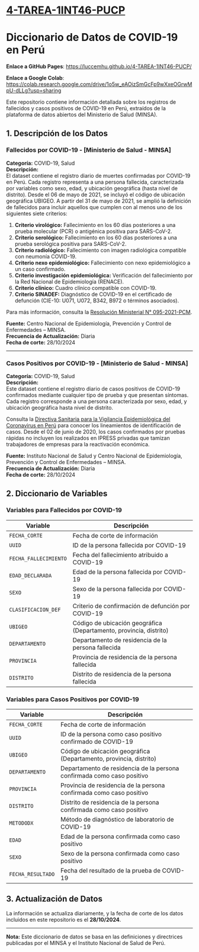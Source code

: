 # [4-TAREA-1INT46-PUCP](https://luccemhu.github.io/4-TAREA-1INT46-PUCP/)

# Diccionario de Datos de COVID-19 en Perú

**Enlace a GitHub Pages**: https://luccemhu.github.io/4-TAREA-1INT46-PUCP/

**Enlace a Google Colab**: https://colab.research.google.com/drive/1o5w_eAOizSmGcFp9wXxeOGrwMpU-dLLg?usp=sharing


Este repositorio contiene información detallada sobre los registros de fallecidos y casos positivos de COVID-19 en Perú, extraídos de la plataforma de datos abiertos del Ministerio de Salud (MINSA).

## 1. Descripción de los Datos

### Fallecidos por COVID-19 - [Ministerio de Salud - MINSA]

**Categoría:** COVID-19, Salud  
**Descripción:**  
El dataset contiene el registro diario de muertes confirmadas por COVID-19 en Perú. Cada registro representa a una persona fallecida, caracterizada por variables como sexo, edad, y ubicación geográfica (hasta nivel de distrito). Desde el 06 de mayo de 2021, se incluyó el código de ubicación geográfica UBIGEO. A partir del 31 de mayo de 2021, se amplió la definición de fallecidos para incluir aquellos que cumplen con al menos uno de los siguientes siete criterios:

1. **Criterio virológico:** Fallecimiento en los 60 días posteriores a una prueba molecular (PCR) o antigénica positiva para SARS-CoV-2.
2. **Criterio serológico:** Fallecimiento en los 60 días posteriores a una prueba serológica positiva para SARS-CoV-2.
3. **Criterio radiológico:** Fallecimiento con imagen radiológica compatible con neumonía COVID-19.
4. **Criterio nexo epidemiológico:** Fallecimiento con nexo epidemiológico a un caso confirmado.
5. **Criterio investigación epidemiológica:** Verificación del fallecimiento por la Red Nacional de Epidemiología (RENACE).
6. **Criterio clínico:** Cuadro clínico compatible con COVID-19.
7. **Criterio SINADEF:** Diagnóstico de COVID-19 en el certificado de defunción (CIE-10: U071, U072, B342, B972 o términos asociados).

Para más información, consulta la [Resolución Ministerial N° 095-2021-PCM](https://cdn.www.gob.pe/uploads/document/file/1920118/Informe%20final%20del%20grupo%20de%20trabajo%20te%CC%81cnico%20con%20cifra%20de%20fallecidos%20por%20la%20COVID-19.pdf.pdf).

**Fuente:** Centro Nacional de Epidemiología, Prevención y Control de Enfermedades – MINSA.  
**Frecuencia de Actualización:** Diaria  
**Fecha de corte:** 28/10/2024

---

### Casos Positivos por COVID-19 - [Ministerio de Salud - MINSA]

**Categoría:** COVID-19, Salud  
**Descripción:**  
Este dataset contiene el registro diario de casos positivos de COVID-19 confirmados mediante cualquier tipo de prueba y que presentan síntomas. Cada registro corresponde a una persona caracterizada por sexo, edad, y ubicación geográfica hasta nivel de distrito.

Consulta la [Directiva Sanitaria para la Vigilancia Epidemiológica del Coronavirus en Perú](https://www.gob.pe/institucion/minsa/normas-legales/1322786-905-2020-minsa) para conocer los lineamientos de identificación de casos. Desde el 02 de junio de 2020, los casos confirmados por pruebas rápidas no incluyen los realizados en IPRESS privadas que tamizan trabajadores de empresas para la reactivación económica.

**Fuente:** Instituto Nacional de Salud y Centro Nacional de Epidemiología, Prevención y Control de Enfermedades – MINSA.  
**Frecuencia de Actualización:** Diaria  
**Fecha de corte:** 28/10/2024

## 2. Diccionario de Variables

### Variables para Fallecidos por COVID-19

| Variable               | Descripción                                                                                       |
|------------------------|---------------------------------------------------------------------------------------------------|
| `FECHA_CORTE`          | Fecha de corte de información                                                                     |
| `UUID`                 | ID de la persona fallecida por COVID-19                                                           |
| `FECHA_FALLECIMIENTO`  | Fecha del fallecimiento atribuido a COVID-19                                                      |
| `EDAD_DECLARADA`       | Edad de la persona fallecida por COVID-19                                                         |
| `SEXO`                 | Sexo de la persona fallecida por COVID-19                                                         |
| `CLASIFICACION_DEF`    | Criterio de confirmación de defunción por COVID-19                                                |
| `UBIGEO`               | Código de ubicación geográfica (Departamento, provincia, distrito)                                |
| `DEPARTAMENTO`         | Departamento de residencia de la persona fallecida                                                |
| `PROVINCIA`            | Provincia de residencia de la persona fallecida                                                   |
| `DISTRITO`             | Distrito de residencia de la persona fallecida                                                    |

### Variables para Casos Positivos por COVID-19

| Variable               | Descripción                                                                                       |
|------------------------|---------------------------------------------------------------------------------------------------|
| `FECHA_CORTE`          | Fecha de corte de información                                                                     |
| `UUID`                 | ID de la persona como caso positivo confirmado de COVID-19                                        |
| `UBIGEO`               | Código de ubicación geográfica (Departamento, provincia, distrito)                                |
| `DEPARTAMENTO`         | Departamento de residencia de la persona confirmada como caso positivo                            |
| `PROVINCIA`            | Provincia de residencia de la persona confirmada como caso positivo                               |
| `DISTRITO`             | Distrito de residencia de la persona confirmada como caso positivo                                |
| `METODODX`             | Método de diagnóstico de laboratorio de COVID-19                                                  |
| `EDAD`                 | Edad de la persona confirmada como caso positivo                                                  |
| `SEXO`                 | Sexo de la persona confirmada como caso positivo                                                  |
| `FECHA_RESULTADO`      | Fecha del resultado de la prueba de COVID-19                                                      |

## 3. Actualización de Datos

La información se actualiza diariamente, y la fecha de corte de los datos incluidos en este repositorio es el **28/10/2024**.

---

**Nota:** Este diccionario de datos se basa en las definiciones y directrices publicadas por el MINSA y el Instituto Nacional de Salud de Perú.


